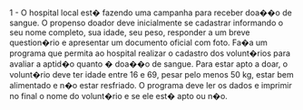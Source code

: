 1 - O hospital local est� fazendo uma campanha para receber doa��o de sangue.
O propenso doador deve inicialmente se cadastrar informando o seu nome completo, sua
idade, seu peso, responder a um breve question�rio e apresentar um documento oficial
com foto.
Fa�a um programa que permita ao hospital realizar o cadastro dos volunt�rios
para avaliar a aptid�o quanto � doa��o de sangue. Para estar apto a doar, o volunt�rio
deve ter idade entre 16 e 69, pesar pelo menos 50 kg, estar bem alimentado e n�o estar
resfriado. O programa deve ler os dados e imprimir no final o nome do volunt�rio e se
ele est� apto ou n�o.